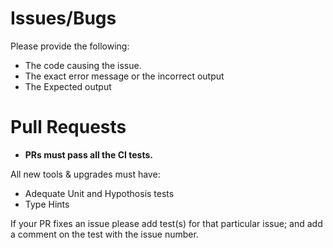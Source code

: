 # Issues/Bugs

Please provide the following:
  * The code causing the issue.
  * The exact error message or the incorrect output
  * The Expected output


# Pull Requests
  * __PRs must pass all the CI tests.__

All new tools & upgrades must have:
  * Adequate Unit and Hypothosis tests
  * Type Hints

If your PR fixes an issue please add test(s) for that particular issue; and add a comment on the test with the issue number.
